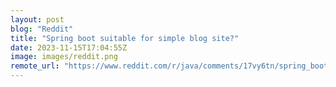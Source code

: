 ```yaml
---
layout: post
blog: "Reddit"
title: "Spring boot suitable for simple blog site?"
date: 2023-11-15T17:04:55Z
image: images/reddit.png
remote_url: "https://www.reddit.com/r/java/comments/17vy6tn/spring_boot_suitable_for_simple_blog_site/"
---
```


